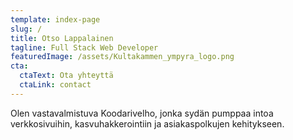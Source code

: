 ```yaml
---
template: index-page
slug: /
title: Otso Lappalainen
tagline: Full Stack Web Developer
featuredImage: /assets/Kultakammen_ympyra_logo.png
cta:
  ctaText: Ota yhteyttä
  ctaLink: contact
---
```

Olen vastavalmistuva Koodarivelho, jonka sydän pumppaa intoa verkkosivuihin, kasvuhakkerointiin ja asiakaspolkujen kehitykseen.